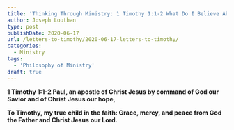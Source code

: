```yaml
---
title: 'Thinking Through Ministry: 1 Timothy 1:1-2 What Do I Believe About God? [Part 2]'
author: Joseph Louthan
type: post
publishDate: 2020-06-17
url: /letters-to-timothy/2020-06-17-letters-to-timothy/
categories:
  - Ministry
tags:
  - 'Philosophy of Ministry'
draft: true
---
```


**1 Timothy 1:1-2 Paul, an apostle of Christ Jesus by command of God our Savior and of Christ Jesus our hope,**

**To Timothy, my true child in the faith: Grace, mercy, and peace from God the Father and Christ Jesus our Lord.**

